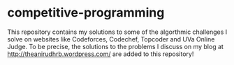 competitive-programming
=======================

This repository contains my solutions to some of the algorthmic challenges I solve on websites like Codeforces, Codechef,
Topcoder and UVa Online Judge. To be precise, the solutions to the problems I discuss on my blog at 
http://theanirudhrb.wordpress.com/ are added to this repository!
